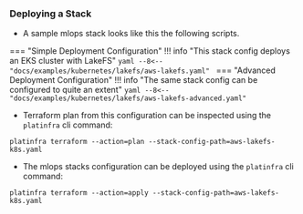 ###

### Deploying a Stack

- A sample mlops stack looks like this the following scripts.

=== "Simple Deployment Configuration"
    !!! info "This stack config deploys an EKS cluster with LakeFS"
    ```yaml
    --8<-- "docs/examples/kubernetes/lakefs/aws-lakefs.yaml"
    ```
=== "Advanced Deployment Configuration"
    !!! info "The same stack config can be configured to quite an extent"
    ```yaml
    --8<-- "docs/examples/kubernetes/lakefs/aws-lakefs-advanced.yaml"
    ```

- Terraform plan from this configuration can be inspected using the `platinfra` cli command:
```
platinfra terraform --action=plan --stack-config-path=aws-lakefs-k8s.yaml
```

- The mlops stacks configuration can be deployed using the `platinfra` cli command:
```
platinfra terraform --action=apply --stack-config-path=aws-lakefs-k8s.yaml
```
